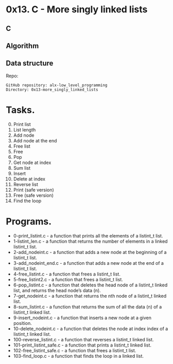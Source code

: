  # **0x13. C - More singly linked lists**

 ## C
 ## Algorithm
 ## Data structure

 Repo:

    GitHub repository: alx-low_level_programming
    Directory: 0x13-more_singly_linked_lists

 # Tasks.
 0. Print list
 1. List length
 2. Add node
 3. Add node at the end
 4. Free list
 5. Free
 6. Pop
 7. Get node at index
 8. Sum list
 9. Insert
 10. Delete at index
 11. Reverse list
 12. Print (safe version)
 13. Free (safe version)
 14. Find the loop

 # Programs.
* 0-print_listint.c -  a function that prints all the elements of a listint_t list.
* 1-listint_len.c - a function that returns the number of elements in a linked listint_t list.
* 2-add_nodeint.c - a function that adds a new node at the beginning of a listint_t list.
* 3-add_nodeint_end.c - a function that adds a new node at the end of a listint_t list.
* 4-free_listint.c - a function that frees a listint_t list.
* 5-free_listint2.c - a function that frees a listint_t list.
* 6-pop_listint.c - a function that deletes the head node of a listint_t linked list, and returns the head node’s data (n).
* 7-get_nodeint.c - a function that returns the nth node of a listint_t linked list.
* 8-sum_listint.c - a function that returns the sum of all the data (n) of a listint_t linked list.
* 9-insert_nodeint.c - a function that inserts a new node at a given position.
* 10-delete_nodeint.c - a function that deletes the node at index index of a listint_t linked list.
* 100-reverse_listint.c - a function that reverses a listint_t linked list.
* 101-print_listint_safe.c - a function that prints a listint_t linked list.
* 102-free_listint_safe.c - a function that frees a listint_t list.
* 103-find_loop.c - a function that finds the loop in a linked list.

